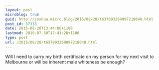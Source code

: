```yaml
---
layout: post
microblog: true
guid: http://joshua.micro.blog/2015/08/28/t637093269097218048.html
post_id: 37333
date: 2015-08-28T13:44:06+1100
lastmod: 2019-07-30T17:41:28+1100
type: post
url: /2015/08/28/t637093269097218048.html
---
```

Will I need to carry my birth certificate on my person for my next visit to Melbourne or will be inherent male whiteness be enough?
